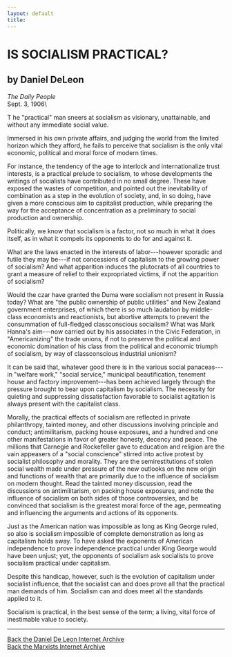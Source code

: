 ```yaml
---
layout: default
title: 
---
```

# IS SOCIALISM PRACTICAL?

## by Daniel DeLeon

*The Daily People*\
Sept. 3, 1906\

T he "practical" man sneers at socialism as visionary, unattainable, and
without any immediate social value.

Immersed in his own private affairs, and judging the world from the
limited horizon which they afford, he fails to perceive that socialism
is the only vital economic, political and moral force of modern times.

For instance, the tendency of the age to interlock and internationalize
trust interests, is a practical prelude to socialism, to whose
developments the writings of socialists have contributed in no small
degree. These have exposed the wastes of competition, and pointed out
the inevitability of combination as a step in the evolution of society,
and, in so doing, have given a more conscious aim to capitalist
production, while preparing the way for the acceptance of concentration
as a preliminary to social production and ownership.

Politically, we know that socialism is a factor, not so much in what it
does itself, as in what it compels its opponents to do for and against
it.

What are the laws enacted in the interests of labor---however sporadic
and futile they may be---if not concessions of capitalism to the growing
power of socialism? And what apparition induces the plutocrats of all
countries to grant a measure of relief to their expropriated victims, if
not the apparition of socialism?

Would the czar have granted the Duma were socialism not present in
Russia today? What are "the public ownership of public utilities" and
New Zealand government enterprises, of which there is so much laudation
by middle-class economists and reactionists, but abortive attempts to
prevent the consummation of full-fledged classconscious socialism? What
was Mark Hanna's aim---now carried out by his associates in the Civic
Federation, in "Americanizing" the trade unions, if not to preserve the
political and economic domination of his class from the political and
economic triumph of socialism, by way of classconscious industrial
unionism?

It can be said that, whatever good there is in the various social
panaceas---in "welfare work," "social service," municipal
beautification, tenement house and factory improvement---has been
achieved largely through the pressure brought to bear upon capitalism by
socialism. The necessity for quieting and suppressing dissatisfaction
favorable to socialist agitation is always present with the capitalist
class.

Morally, the practical effects of socialism are reflected in private
philanthropy, tainted money, and other discussions involving principle
and conduct; antimilitarism, packing house exposures, and a hundred and
one other manifestations in favor of greater honesty, decency and peace.
The millions that Carnegie and Rockefeller gave to education and
religion are the vain appeasers of a "social conscience" stirred into
active protest by socialist philosophy and morality. They are the
semirestitutions of stolen social wealth made under pressure of the new
outlooks on the new origin and functions of wealth that are primarily
due to the influence of socialism on modern thought. Read the tainted
money discussion, read the discussions on antimilitarism, on packing
house exposures, and note the influence of socialism on both sides of
those controversies, and be convinced that socialism is the greatest
moral force of the age, permeating and influencing the arguments and
actions of its opponents.

Just as the American nation was impossible as long as King George ruled,
so also is socialism impossible of complete demonstration as long as
capitalism holds sway. To have asked the exponents of American
independence to prove independence practical under King George would
have been unjust; yet, the opponents of socialism ask socialists to
prove socialism practical under capitalism.

Despite this handicap, however, such is the evolution of capitalism
under socialist influence, that the socialist can and does prove all
that the practical man demands of him. Socialism can and does meet all
the standards applied to it.

Socialism is practical, in the best sense of the term; a living, vital
force of inestimable value to society.

------------------------------------------------------------------------

[Back the Daniel De Leon Internet Archive](../../index.htm)\
[Back the Marxists Internet Archive](../../../index.htm)
